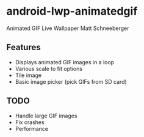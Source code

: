 android-lwp-animatedgif
=======================

Animated GIF Live Wallpaper
Matt Schneeberger

Features
--------
* Displays animated GIF images in a loop
* Various scale to fit options
* Tile image
* Basic image picker (pick GIFs from SD card)

TODO
----
* Handle large GIF images
* Fix crashes
* Performance
